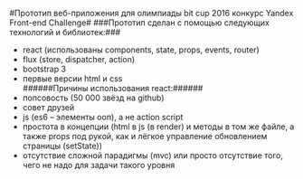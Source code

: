 #Прототип веб-приложения для олимпиады bit cup 2016 конкурс Yandex Front-end Challenge#
###Прототип сделан с помощью следующих технологий и библиотек:###
- react  (использованы components, state, props, events, router)
- flux (store, dispatcher, action)
- bootstrap 3
- первые версии html и css <br/>
######Причины использования react:######
- попсовость (50 000 звёзд на github)
- совет друзей
- js (es6 – элементы ооп), а не action script
- простота в концепции (html в js (в render) и методы в том же файле, а также props под рукой, как и лёгкое управление обновлением страницы (setState))
- отсутствие сложной парадигмы (mvc) или просто отсутствие того, чего не надо для задачи такого уровня

